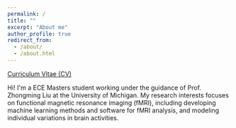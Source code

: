 ```yaml
---
permalink: /
title: ""
excerpt: "About me"
author_profile: true
redirect_from: 
  - /about/
  - /about.html
---
```


[Curriculum Vitae (CV)](https://selina-lii.github.io/files/CV.pdf)

Hi! I'm a ECE Masters student working under the guidance of Prof. Zhongming Liu at the University of Michigan. My research interests focuses on functional magnetic resonance imaging (fMRI), including developing machine learning methods and software for fMRI analysis, and modeling individual variations in brain activities.
